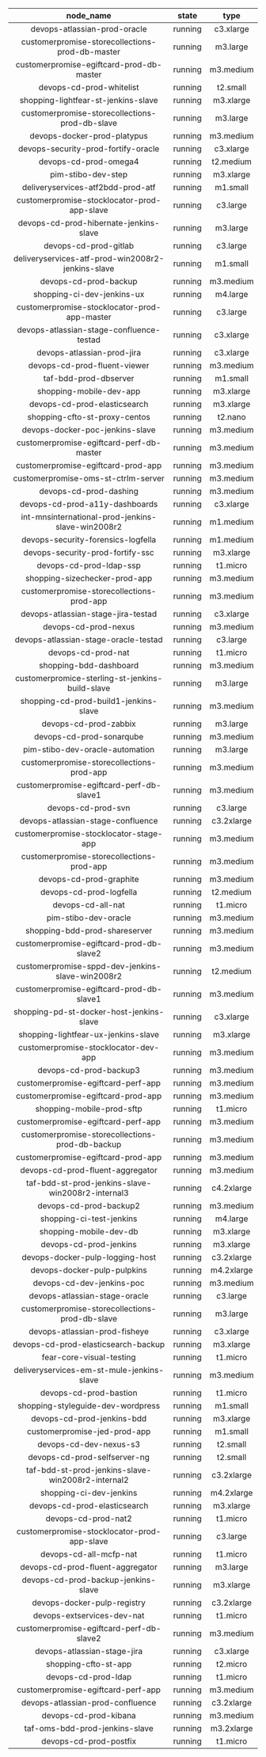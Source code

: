 | node_name  | state | type|
|:----:|:----:|:----:|
|  devops-atlassian-prod-oracle                                             |  running |  c3.xlarge  |
|  customerpromise-storecollections-prod-db-master                          |  running |  m3.large   |
|  customerpromise-egiftcard-prod-db-master                                 |  running |  m3.medium  |
|  devops-cd-prod-whitelist                                                 |  running |  t2.small   |
|  shopping-lightfear-st-jenkins-slave                                      |  running |  m3.xlarge  |
|  customerpromise-storecollections-prod-db-slave                           |  running |  m3.large   |
|  devops-docker-prod-platypus                                              |  running |  m3.medium  |
|  devops-security-prod-fortify-oracle                                      |  running |  c3.xlarge  |
|  devops-cd-prod-omega4                                                    |  running |  t2.medium  |
|  pim-stibo-dev-step                                                       |  running |  m3.xlarge  |
|  deliveryservices-atf2bdd-prod-atf                                        |  running |  m1.small   |
|  customerpromise-stocklocator-prod-app-slave                              |  running |  c3.large   |
|  devops-cd-prod-hibernate-jenkins-slave                                   |  running |  m3.large   |
|  devops-cd-prod-gitlab                                                    |  running |  c3.large   |
|  deliveryservices-atf-prod-win2008r2-jenkins-slave                        |  running |  m1.small   |
|  devops-cd-prod-backup                                                    |  running |  m3.medium  |
|  shopping-ci-dev-jenkins-ux                                               |  running |  m4.large   |
|  customerpromise-stocklocator-prod-app-master                             |  running |  c3.large   |
|  devops-atlassian-stage-confluence-testad                                 |  running |  c3.xlarge  |
|  devops-atlassian-prod-jira                                               |  running |  c3.xlarge  |
|  devops-cd-prod-fluent-viewer                                             |  running |  m3.medium  |
|  taf-bdd-prod-dbserver                                                    |  running |  m1.small   |
|  shopping-mobile-dev-app                                                  |  running |  m3.xlarge  |
|  devops-cd-prod-elasticsearch                                             |  running |  m3.xlarge  |
|  shopping-cfto-st-proxy-centos                                            |  running |  t2.nano    |
|  devops-docker-poc-jenkins-slave                                          |  running |  m3.medium  |
|  customerpromise-egiftcard-perf-db-master                                 |  running |  m3.medium  |
|  customerpromise-egiftcard-prod-app                                       |  running |  m3.medium  |
|  customerpromise-oms-st-ctrlm-server                                      |  running |  m3.medium  |
|  devops-cd-prod-dashing                                                   |  running |  m3.medium  |
|  devops-cd-prod-a11y-dashboards                                           |  running |  c3.xlarge  |
|  int-mnsinternational-prod-jenkins-slave-win2008r2                        |  running |  m1.medium  |
|  devops-security-forensics-logfella                                       |  running |  m1.medium  |
|  devops-security-prod-fortify-ssc                                         |  running |  m3.xlarge  |
|  devops-cd-prod-ldap-ssp                                                  |  running |  t1.micro   |
|  shopping-sizechecker-prod-app                                            |  running |  m3.medium  |
|  customerpromise-storecollections-prod-app                                |  running |  m3.medium  |
|  devops-atlassian-stage-jira-testad                                       |  running |  c3.xlarge  |
|  devops-cd-prod-nexus                                                     |  running |  m3.medium  |
|  devops-atlassian-stage-oracle-testad                                     |  running |  c3.large   |
|  devops-cd-prod-nat                                                       |  running |  t1.micro   |
|  shopping-bdd-dashboard                                                   |  running |  m3.medium  |
|  customerpromice-sterling-st-jenkins-build-slave                          |  running |  m3.large   |
|  shopping-cd-prod-build1-jenkins-slave                                    |  running |  m3.medium  |
|  devops-cd-prod-zabbix                                                    |  running |  m3.large   |
|  devops-cd-prod-sonarqube                                                 |  running |  m3.medium  |
|  pim-stibo-dev-oracle-automation                                          |  running |  m3.large   |
|  customerpromise-storecollections-prod-app                                |  running |  m3.medium  |
|  customerpromise-egiftcard-perf-db-slave1                                 |  running |  m3.medium  |
|  devops-cd-prod-svn                                                       |  running |  c3.large   |
|  devops-atlassian-stage-confluence                                        |  running |  c3.2xlarge |
|  customerpromise-stocklocator-stage-app                                   |  running |  m3.medium  |
|  customerpromise-storecollections-prod-app                                |  running |  m3.medium  |
|  devops-cd-prod-graphite                                                  |  running |  m3.medium  |
|  devops-cd-prod-logfella                                                  |  running |  t2.medium  |
|  devops-cd-all-nat                                                        |  running |  t1.micro   |
|  pim-stibo-dev-oracle                                                     |  running |  m3.medium  |
|  shopping-bdd-prod-shareserver                                            |  running |  m3.medium  |
|  customerpromise-egiftcard-prod-db-slave2                                 |  running |  m3.medium  |
|  customerpromise-sppd-dev-jenkins-slave-win2008r2                         |  running |  t2.medium  |
|  customerpromise-egiftcard-prod-db-slave1                                 |  running |  m3.medium  |
|  shopping-pd-st-docker-host-jenkins-slave                                 |  running |  c3.xlarge  |
|  shopping-lightfear-ux-jenkins-slave                                      |  running |  m3.xlarge  |
|  customerpromise-stocklocator-dev-app                                     |  running |  m3.medium  |
|  devops-cd-prod-backup3                                                   |  running |  m3.medium  |
|  customerpromise-egiftcard-perf-app                                       |  running |  m3.medium  |
|  customerpromise-egiftcard-prod-app                                       |  running |  m3.medium  |
|  shopping-mobile-prod-sftp                                                |  running |  t1.micro   |
|  customerpromise-egiftcard-perf-app                                       |  running |  m3.medium  |
|  customerpromise-storecollections-prod-db-backup                          |  running |  m3.medium  |
|  customerpromise-egiftcard-prod-app                                       |  running |  m3.medium  |
|  devops-cd-prod-fluent-aggregator                                         |  running |  m3.medium  |
|  taf-bdd-st-prod-jenkins-slave-win2008r2-internal3                        |  running |  c4.2xlarge |
|  devops-cd-prod-backup2                                                   |  running |  m3.medium  |
|  shopping-ci-test-jenkins                                                 |  running |  m4.large   |
|  shopping-mobile-dev-db                                                   |  running |  m3.xlarge  |
|  devops-cd-prod-jenkins                                                   |  running |  m3.xlarge  |
|  devops-docker-pulp-logging-host                                          |  running |  c3.2xlarge |
|  devops-docker-pulp-pulpkins                                              |  running |  m4.2xlarge |
|  devops-cd-dev-jenkins-poc                                                |  running |  m3.medium  |
|  devops-atlassian-stage-oracle                                            |  running |  c3.large   |
|  customerpromise-storecollections-prod-db-slave                           |  running |  m3.large   |
|  devops-atlassian-prod-fisheye                                            |  running |  c3.xlarge  |
|  devops-cd-prod-elasticsearch-backup                                      |  running |  m3.xlarge  |
|  fear-core-visual-testing                                                 |  running |  t1.micro   |
|  deliveryservices-em-st-mule-jenkins-slave                                |  running |  m3.medium  |
|  devops-cd-prod-bastion                                                   |  running |  t1.micro   |
|  shopping-styleguide-dev-wordpress                                        |  running |  m1.small   |
|  devops-cd-prod-jenkins-bdd                                               |  running |  m3.xlarge  |
|  customerpromise-jed-prod-app                                             |  running |  m1.small   |
|  devops-cd-dev-nexus-s3                                                   |  running |  t2.small   |
|  devops-cd-prod-selfserver-ng                                             |  running |  t2.small   |
|  taf-bdd-st-prod-jenkins-slave-win2008r2-internal2                        |  running |  c3.2xlarge |
|  shopping-ci-dev-jenkins                                                  |  running |  m4.2xlarge |
|  devops-cd-prod-elasticsearch                                             |  running |  m3.xlarge  |
|  devops-cd-prod-nat2                                                      |  running |  t1.micro   |
|  customerpromise-stocklocator-prod-app-slave                              |  running |  c3.large   |
|  devops-cd-all-mcfp-nat                                                   |  running |  t1.micro   |
|  devops-cd-prod-fluent-aggregator                                         |  running |  m3.large   |
|  devops-cd-prod-backup-jenkins-slave                                      |  running |  m3.xlarge  |
|  devops-docker-pulp-registry                                              |  running |  c3.2xlarge |
|  devops-extservices-dev-nat                                               |  running |  t1.micro   |
|  customerpromise-egiftcard-perf-db-slave2                                 |  running |  m3.medium  |
|  devops-atlassian-stage-jira                                              |  running |  c3.xlarge  |
|  shopping-cfto-st-app                                                     |  running |  t2.micro   |
|  devops-cd-prod-ldap                                                      |  running |  t1.micro   |
|  customerpromise-egiftcard-perf-app                                       |  running |  m3.medium  |
|  devops-atlassian-prod-confluence                                         |  running |  c3.2xlarge |
|  devops-cd-prod-kibana                                                    |  running |  m3.medium  |
|  taf-oms-bdd-prod-jenkins-slave                                           |  running |  m3.2xlarge |
|  devops-cd-prod-postfix                                                   |  running |  t1.micro   |
